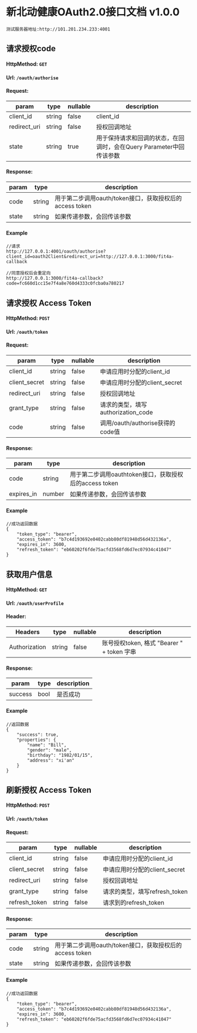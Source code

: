 # 新北动健康OAuth2.0接口文档 v1.0.0  
    测试服务器地址:http://101.201.234.233:4001
## 
    
## 请求授权code
>
#### HttpMethod: `GET`
#### Url: `/oauth/authorise`
#### Request: 
param       |type       |nullable   |description
------------|-----------|-----------|-----------
client_id        |string        |false      | client_id 
redirect_uri     |string  |false      |授权回调地址
state            |string  |true       |用于保持请求和回调的状态，在回调时，会在Query Parameter中回传该参数
#### Response:
param|type|description
-|-|-
code|string|用于第二步调用oauth/token接口，获取授权后的access token
state|string|如果传递参数，会回传该参数

#### Example
```
//请求
http://127.0.0.1:4001/oauth/authorise?client_id=oauth2Client&redirect_uri=http://127.0.0.1:3000/fit4a-callback

//同意授权后会重定向
http://127.0.0.1:3000/fit4a-callback?code=fc660d1cc15e7f4a8e760d4333c0fcba0a780217
```
## 请求授权 Access Token
> 
#### HttpMethod: `POST`
#### Url: `/oauth/token`
#### Request: 
param       |type       |nullable   |description
------------|-----------|-----------|-----------
client_id        |string        |false      | 申请应用时分配的client_id 
client_secret    |string        |false      | 申请应用时分配的client_secret
redirect_uri     |string  |false       |授权回调地址
grant_type       |string  |false       |请求的类型，填写authorization_code  
code             |string  |false       |调用/oauth/authorise获得的code值 

#### Response:
param|type|description
-|-|-
code|string|用于第二步调用oauthtoken接口，获取授权后的access token
expires_in|number|如果传递参数，会回传该参数

#### Example
```
//成功返回数据
{
    "token_type": "bearer",
    "access_token": "b7c4d193692e0402cabb80df81948d56d432136a",
    "expires_in": 3600,
    "refresh_token": "eb60202f6fde75acfd3568fd6d7ec07934c41047"
}
```
## 获取用户信息
> 
#### HttpMethod: `GET`
#### Url: `/oauth/userProfile`
#### Header:
Headers       |type       |nullable   |description
------------|-----------|-----------|-----------
Authorization      |string        |false      | 账号授权token, 格式 "Bearer " + token 字串

#### Response:
param|type|description
-|-|-
success|bool|是否成功

#### Example
```
//返回数据
{
    "success": true,
    "properties": {
        "name": "Bill",
        "gender": "male",
        "birthday": "1982/01/15",
        "address": "xi'an"
    }
}
```
## 刷新授权 Access Token
> 
#### HttpMethod: `POST`
#### Url: `/oauth/token`
#### Request: 
param       |type       |nullable   |description
------------|-----------|-----------|-----------
client_id        |string        |false      | 申请应用时分配的client_id 
client_secret    |string        |false      | 申请应用时分配的client_secret
redirect_uri     |string  |false       |授权回调地址
grant_type       |string  |false       |请求的类型，填写refresh_token 
refresh_token    |string  |false       |请求到的refresh_token 

#### Response:
param|type|description
-|-|-
code|string|用于第二步调用oauth/token接口，获取授权后的access token
state|string|如果传递参数，会回传该参数

#### Example
```
//成功返回数据
{
    "token_type": "bearer",
    "access_token": "b7c4d193692e0402cabb80df81948d56d432136a",
    "expires_in": 3600,
    "refresh_token": "eb60202f6fde75acfd3568fd6d7ec07934c41047"
}
```